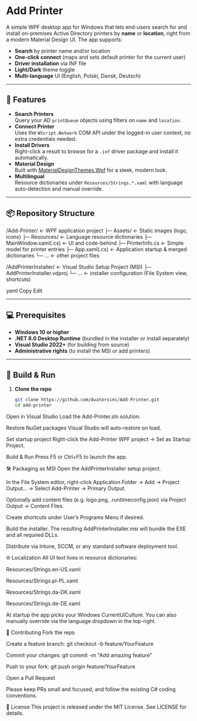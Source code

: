 # Add Printer

A simple WPF desktop app for Windows that lets end-users search for and install on-premises Active Directory printers by **name** or **location**, right from a modern Material Design UI. The app supports:

- **Search** by printer name and/or location  
- **One-click connect** (maps and sets default printer for the current user)  
- **Driver installation** via INF file  
- **Light/Dark** theme toggle  
- **Multi-language** UI (English, Polski, Dansk, Deutsch)  

---

## 🚀 Features

- **Search Printers**  
  Query your AD `printQueue` objects using filters on `name` and `location`.  
- **Connect Printer**  
  Uses the `WScript.Network` COM API under the logged-in user context, no extra credentials needed.  
- **Install Drivers**  
  Right-click a result to browse for a `.inf` driver package and install it automatically.  
- **Material Design**  
  Built with [MaterialDesignThemes.Wpf](https://github.com/MaterialDesignInXAML/MaterialDesignInXamlToolkit) for a sleek, modern look.  
- **Multilingual**  
  Resource dictionaries under `Resources/Strings.*.xaml` with language auto-detection and manual override.  

---

## 📦 Repository Structure

/Add-Printer/ ← WPF application project
├─ Assets/ ← Static images (logo, icons)
├─ Resources/ ← Language resource dictionaries
├─ MainWindow.xaml(.cs) ← UI and code-behind
├─ PrinterInfo.cs ← Simple model for printer entries
├─ App.xaml(.cs) ← Application startup & merged dictionaries
└─ … ← other project files

/AddPrinterInstaller/ ← Visual Studio Setup Project (MSI)
├─ AddPrinterInstaller.vdproj
└─ … ← installer configuration (File System view, shortcuts)

yaml
Copy
Edit

---

## 💻 Prerequisites

- **Windows 10 or higher**  
- **.NET 8.0 Desktop Runtime** (bundled in the installer or install separately)  
- **Visual Studio 2022+** (for building from source)  
- **Administrative rights** (to install the MSI or add printers)  

---

## 🔧 Build & Run

1. **Clone the repo**  
   ```bash
   git clone https://github.com/Avatorsinc/Add-Printer.git
   cd add-printer
Open in Visual Studio
Load the Add-Printer.sln solution.

Restore NuGet packages
Visual Studio will auto-restore on load.

Set startup project
Right-click the Add-Printer WPF project → Set as Startup Project.

Build & Run
Press F5 or Ctrl+F5 to launch the app.

🛠️ Packaging as MSI
Open the AddPrinterInstaller setup project.

In the File System editor, right-click Application Folder → Add → Project Output… → Select Add-Printer → Primary Output.

Optionally add content files (e.g. logo.png, .runtimeconfig.json) via Project Output → Content Files.

Create shortcuts under User’s Programs Menu if desired.

Build the installer. The resulting AddPrinterInstaller.msi will bundle the EXE and all required DLLs.

Distribute via Intune, SCCM, or any standard software deployment tool.

🌐 Localization
All UI text lives in resource dictionaries:

Resources/Strings.en-US.xaml

Resources/Strings.pl-PL.xaml

Resources/Strings.da-DK.xaml

Resources/Strings.de-DE.xaml

At startup the app picks your Windows CurrentUICulture. You can also manually override via the language dropdown in the top-right.

🤝 Contributing
Fork the repo

Create a feature branch: git checkout -b feature/YourFeature

Commit your changes: git commit -m "Add amazing feature"

Push to your fork: git push origin feature/YourFeature

Open a Pull Request

Please keep PRs small and focused, and follow the existing C# coding conventions.

📄 License
This project is released under the MIT License. See LICENSE for details.
